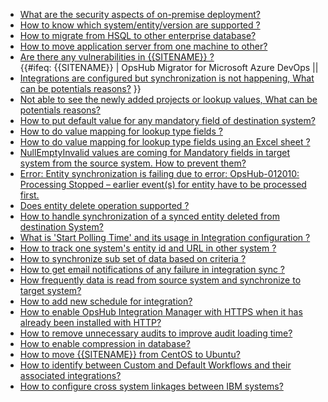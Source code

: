 
* [What are the security aspects of on-premise deployment?](./general/security-aspects.md)  
* [How to know which system/entity/version are supported ?](./general/supported-system-entity-version.md)  
* [How to migrate from HSQL to other enterprise database?](./general/hsql-other-database.md)  
* [How to move application server from one machine to other?](how-to-move-application-server-from-one-machine-to-other.md)  
* [Are there any vulnerabilities in {{SITENAME}} ?](./general/vulnerabilities.md)  
{{#ifeq: {{SITENAME}} | OpsHub Migrator for Microsoft Azure DevOps  ||
* [Integrations are configured but synchronization is not happening, What can be potentials reasons?](./general/integration-sync-not-working.md) }}  
* [Not able to see the newly added projects or lookup values, What can be potentials reasons?](./general/not-able-to-see-newly-added-projects-or-lookup-values.md)  
* [How to put default value for any mandatory field of destination system?](./general/default-value-mandatory-field-target-system.md)  
* [How to do value mapping for lookup type fields ?](./general/value-mapping-lookuptype-fields.md)  
* [How to do value mapping for lookup type fields using an Excel sheet ?](./general/value-mapping-lookuptype-fields-using-excel-sheet.md)  
* [NullEmptyInvalid values are coming for Mandatory fields in target system from the source system. How to prevent them?](./general/nullemptyinvalid-values-are-coming-for-mandatory-fields-in-target-system-from-the-source-system-how-to-prevent-them.md)  
* [Error: Entity synchronization is failing due to error: OpsHub-012010: Processing Stopped – earlier event(s) for entity have to be processed first.](./general/error-entity-synchronization-is-failing-due-to-error-opshub-012010-processing-stopped-earlier-event(s)-for-entity-have-to-be-processed-first-how-to-resolve-this-error.md)  
* [Does entity delete operation supported ?](./general/does-entity-delete-operation-supported.md)  
* [How to handle synchronization of a synced entity deleted from destination System?](./general/handle-synchronization-of-a-synced-entity-deleted-from-destination-system.md)  
* [What is 'Start Polling Time' and its usage in Integration configuration ?](./general/start-polling-time-usage-in-integration.md)  
* [How to track one system's entity id and URL in other system ?](./general/track-remote-id-link.md)  
* [How to synchronize sub set of data based on criteria ?](./general/criteria-sync-data.md)  
* [How to get email notifications of any failure in integration sync ?](./general/how-failure-notification-configure.md)  
* [How frequently data is read from source system and synchronize to target system?](./general/how-frequently-data-sync.md)  
* [How to add new schedule for integration?](./general/add-new-schedule-integration.md)  
* [How to enable OpsHub Integration Manager with HTTPS when it has already been installed with HTTP?](./general/enable-oim-with-https.md)  
* [How to remove unnecessary audits to improve audit loading time?](./general/how-to-remove-audits.md)  
* [How to enable compression in database?](./general/how-to-enable-compression.md)  
* [How to move {{SITENAME}} from CentOS to Ubuntu?](./general/move-application-server.md)  
* [How to identify between Custom and Default Workflows and their associated integrations?](./general/how-to-identify-between-custom-and-default-workflows-and-their-associated-integrations.md)  
* [How to configure cross system linkages between IBM systems?](./general/how-to-configure-cross-system-linkage-in-ibm-systems.md)  



